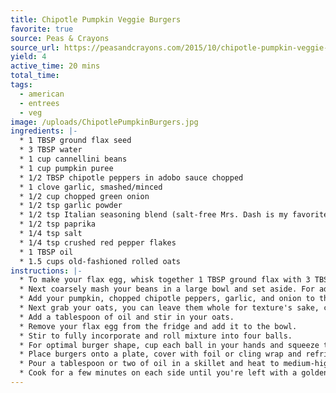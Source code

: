 ```yaml
---
title: Chipotle Pumpkin Veggie Burgers
favorite: true
source: Peas & Crayons
source_url: https://peasandcrayons.com/2015/10/chipotle-pumpkin-veggie-burgers.html
yield: 4
active_time: 20 mins
total_time:
tags:
  - american
  - entrees
  - veg
image: /uploads/ChipotlePumpkinBurgers.jpg
ingredients: |-
  * 1 TBSP ground flax seed 
  * 3 TBSP water 
  * 1 cup cannellini beans 
  * 1 cup pumpkin puree 
  * 1/2 TBSP chipotle peppers in adobo sauce chopped 
  * 1 clove garlic, smashed/minced 
  * 1/2 cup chopped green onion 
  * 1/2 tsp garlic powder 
  * 1/2 tsp Italian seasoning blend (salt-free Mrs. Dash is my favorite) 
  * 1/2 tsp paprika 
  * 1/4 tsp salt 
  * 1/4 tsp crushed red pepper flakes 
  * 1 TBSP oil 
  * 1.5 cups old-fashioned rolled oats
instructions: |-
  * To make your flax egg, whisk together 1 TBSP ground flax with 3 TBSP water and pop it in the fridge to set. 
  * Next coarsely mash your beans in a large bowl and set aside. For added texture, you can leave some of the beans in tact.
  * Add your pumpkin, chopped chipotle peppers, garlic, and onion to the beans and season with your Italian seasoning blend, salt, garlic powder, paprika and red pepper flakes, then stir to coat. 
  * Next grab your oats, you can leave them whole for texture's sake, chop them, or pulse them in a blender/processor. I usually go with the latter when photographing my burgers since they make a prettier patty - but all three options are delicious so go with whichever method you prefer! 
  * Add a tablespoon of oil and stir in your oats. 
  * Remove your flax egg from the fridge and add it to the bowl. 
  * Stir to fully incorporate and roll mixture into four balls. 
  * For optimal burger shape, cup each ball in your hands and squeeze tightly, rotating as you gently, but firmly, press it into a disc.
  * Place burgers onto a plate, cover with foil or cling wrap and refrigerate as you prep your buns (or lettuce wraps!) and toppings. This will give them a little while to set. You can even leave them overnight and cook them up the following day. I often make one after 15-30 minutes of chill time and cook up the rest the following day. 
  * Pour a tablespoon or two of oil in a skillet and heat to medium-high, so the burgers sizzle when you add them to the pan! 
  * Cook for a few minutes on each side until you're left with a golden crust. and a warm center. Repeat for each burger, or cook two at once if you have a big enough pan! I'd skip crowding all four together just because they're a pain to flip when all up in eachother's business. A tip for perfectly shaped veggie burgers? While sizzling away in the skillet, I use my spatula to gently nudge the sides of each patty and help form the sides into a perfect disc. Works like a charm! 
---
```

